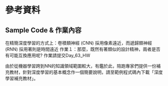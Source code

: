 # 參考資料
## Sample Code & 作業內容
在精簡深度學習的方式上：卷積類神經 (CNN) 採用像素遠近，而遞歸類神經 (RNN) 採用著則是時間遠近
作業１：那麼，既然有著類似的設計精神，兩者是否有可能互換應用呢?
作業請提交Day_63_HW<br>

由於從機器學習跨到NN的知識領域範圍較大，有鑑於此，陪跑專家們提供一份補充教材，針對深度學習的基本概念作一個簡要說明，請至範例程式碼內下載「深度學習補充教材」。
